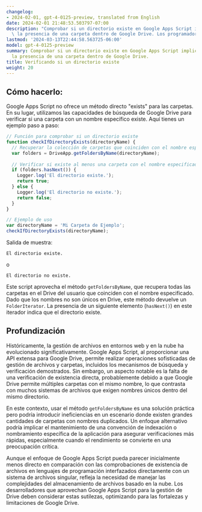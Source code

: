 ```yaml
---
changelog:
- 2024-02-01, gpt-4-0125-preview, translated from English
date: 2024-02-01 21:48:53.503797-07:00
description: "Comprobar si un directorio existe en Google Apps Script implica verificar\
  \ la presencia de una carpeta dentro de Google Drive. Los programadores a menudo\u2026"
lastmod: '2024-03-13T22:44:58.563725-06:00'
model: gpt-4-0125-preview
summary: Comprobar si un directorio existe en Google Apps Script implica verificar
  la presencia de una carpeta dentro de Google Drive.
title: Verificando si un directorio existe
weight: 20
---
```


## Cómo hacerlo:
Google Apps Script no ofrece un método directo "exists" para las carpetas. En su lugar, utilizamos las capacidades de búsqueda de Google Drive para verificar si una carpeta con un nombre específico existe. Aquí tienes un ejemplo paso a paso:

```javascript
// Función para comprobar si un directorio existe
function checkIfDirectoryExists(directoryName) {
  // Recuperar la colección de carpetas que coinciden con el nombre especificado
  var folders = DriveApp.getFoldersByName(directoryName);
  
  // Verificar si existe al menos una carpeta con el nombre especificado
  if (folders.hasNext()) {
    Logger.log('El directorio existe.');
    return true;
  } else {
    Logger.log('El directorio no existe.');
    return false;
  }
}

// Ejemplo de uso
var directoryName = 'Mi Carpeta de Ejemplo';
checkIfDirectoryExists(directoryName);
```

Salida de muestra:
```
El directorio existe.
```
o 
```
El directorio no existe.
```

Este script aprovecha el método `getFoldersByName`, que recupera todas las carpetas en el Drive del usuario que coinciden con el nombre especificado. Dado que los nombres no son únicos en Drive, este método devuelve un `FolderIterator`. La presencia de un siguiente elemento (`hasNext()`) en este iterador indica que el directorio existe.

## Profundización
Históricamente, la gestión de archivos en entornos web y en la nube ha evolucionado significativamente. Google Apps Script, al proporcionar una API extensa para Google Drive, permite realizar operaciones sofisticadas de gestión de archivos y carpetas, incluidos los mecanismos de búsqueda y verificación demostrados. Sin embargo, un aspecto notable es la falta de una verificación de existencia directa, probablemente debido a que Google Drive permite múltiples carpetas con el mismo nombre, lo que contrasta con muchos sistemas de archivos que exigen nombres únicos dentro del mismo directorio.

En este contexto, usar el método `getFoldersByName` es una solución práctica pero podría introducir ineficiencias en un escenario donde existen grandes cantidades de carpetas con nombres duplicados. Un enfoque alternativo podría implicar el mantenimiento de una convención de indexación o nombramiento específica de la aplicación para asegurar verificaciones más rápidas, especialmente cuando el rendimiento se convierte en una preocupación crítica.

Aunque el enfoque de Google Apps Script pueda parecer inicialmente menos directo en comparación con las comprobaciones de existencia de archivos en lenguajes de programación interfazados directamente con un sistema de archivos singular, refleja la necesidad de manejar las complejidades del almacenamiento de archivos basado en la nube. Los desarrolladores que aprovechan Google Apps Script para la gestión de Drive deben considerar estas sutilezas, optimizando para las fortalezas y limitaciones de Google Drive.

